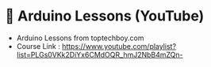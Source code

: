 # 🔰 Arduino Lessons (YouTube)

- Arduino Lessons from toptechboy.com
- Course Link : <https://www.youtube.com/playlist?list=PLGs0VKk2DiYx6CMdOQR_hmJ2NbB4mZQn->